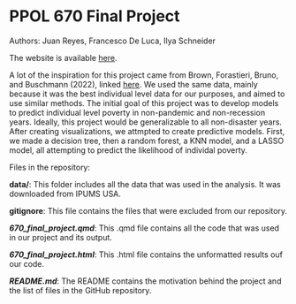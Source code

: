 # PPOL 670 Final Project

Authors: Juan Reyes, Francesco De Luca, Ilya Schneider

The website is available [here]().

A lot of the inspiration for this project came from Brown, Forastieri, Bruno, and Buschmann (2022), linked [here](https://sbrown5x.github.io/Final_Project/). We used the same data, mainly because it was the best individual level data for our purposes, and aimed to use similar methods. The initial goal of this project was to develop models to predict individual level poverty in non-pandemic and non-recession years. Ideally, this project would be generalizable to all non-disaster years. After creating visualizations, we attmpted to create predictive models. First, we made a decision tree, then a random forest, a KNN model, and a LASSO model, all attempting to predict the likelihood of individal poverty.

Files in the repository:

**data/**: This folder includes all the data that was used in the analysis. It was downloaded from IPUMS USA.

**gitignore**: This file contains the files that were excluded from our repository.

***670_final_project.qmd***: This .qmd file contains all the code that was used in our project and its output.

***670_final_project.html***: This .html file contains the unformatted results ouf our code. 

***README.md***: The README contains the motivation behind the project and the list of files in the GitHub repository.
